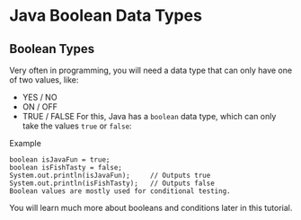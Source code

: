 # Java Boolean Data Types
## Boolean Types
Very often in programming, you will need a data type that can only have one of two values, like:

* YES / NO
* ON / OFF
* TRUE / FALSE
For this, Java has a ```boolean``` data type, which can only take the values ```true``` or ```false```:

Example
```
boolean isJavaFun = true;
boolean isFishTasty = false;
System.out.println(isJavaFun);     // Outputs true
System.out.println(isFishTasty);   // Outputs false
Boolean values are mostly used for conditional testing.
```
You will learn much more about booleans and conditions later in this tutorial.